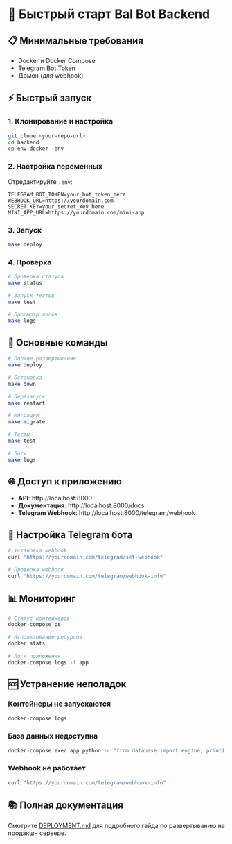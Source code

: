 # 🚀 Быстрый старт Bal Bot Backend

## 📋 Минимальные требования

- Docker и Docker Compose
- Telegram Bot Token
- Домен (для webhook)

## ⚡ Быстрый запуск

### 1. Клонирование и настройка
```bash
git clone <your-repo-url>
cd backend
cp env.docker .env
```

### 2. Настройка переменных
Отредактируйте `.env`:
```env
TELEGRAM_BOT_TOKEN=your_bot_token_here
WEBHOOK_URL=https://yourdomain.com
SECRET_KEY=your_secret_key_here
MINI_APP_URL=https://yourdomain.com/mini-app
```

### 3. Запуск
```bash
make deploy
```

### 4. Проверка
```bash
# Проверка статуса
make status

# Запуск тестов
make test

# Просмотр логов
make logs
```

## 🔧 Основные команды

```bash
# Полное развертывание
make deploy

# Остановка
make down

# Перезапуск
make restart

# Миграции
make migrate

# Тесты
make test

# Логи
make logs
```

## 🌐 Доступ к приложению

- **API**: http://localhost:8000
- **Документация**: http://localhost:8000/docs
- **Telegram Webhook**: http://localhost:8000/telegram/webhook

## 🤖 Настройка Telegram бота

```bash
# Установка webhook
curl "https://yourdomain.com/telegram/set-webhook"

# Проверка webhook
curl "https://yourdomain.com/telegram/webhook-info"
```

## 📊 Мониторинг

```bash
# Статус контейнеров
docker-compose ps

# Использование ресурсов
docker stats

# Логи приложения
docker-compose logs -f app
```

## 🆘 Устранение неполадок

### Контейнеры не запускаются
```bash
docker-compose logs
```

### База данных недоступна
```bash
docker-compose exec app python -c "from database import engine; print('DB OK')"
```

### Webhook не работает
```bash
curl "https://yourdomain.com/telegram/webhook-info"
```

## 📚 Полная документация

Смотрите [DEPLOYMENT.md](DEPLOYMENT.md) для подробного гайда по развертыванию на продакшн сервере.
